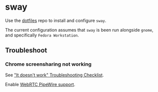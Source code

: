 # sway

Use the [dotfiles](https://github.com/nicolomaioli/dotfiles) repo to install and
configure `sway`.

The current configuration assumes that `sway` is been run alongside `gnome`, and
specifically `Fedora Workstation`.

## Troubleshoot

### Chrome screensharing not working

See
["It doesn't work" Troubleshooting Checklist](https://github.com/emersion/xdg-desktop-portal-wlr/wiki/%22It-doesn't-work%22-Troubleshooting-Checklist).

Enable
[WebRTC PipeWire support](chrome://flags/#enable-webrtc-pipewire-capturer).
